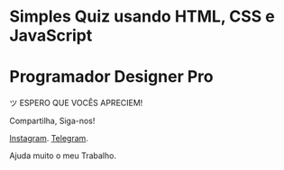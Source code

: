 # Simples Quiz usando HTML, CSS e JavaScript

<h1>Programador Designer Pro</h1>
ツ ESPERO QUE VOCÊS APRECIEM!

Compartilha, Siga-nos!

<a href="https://www.instagram.com/programadordesignerpro/">Instagram</a>.
<a href="https://t.me/programadordesignerpro">Telegram</a>.

Ajuda muito o meu Trabalho.
